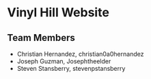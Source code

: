 # Vinyl Hill Website #
## Team Members ##
* Christian Hernandez, christian0a0hernandez
* Joseph Guzman, Josephtheelder
* Steven Stansberry, stevenpstansberry
